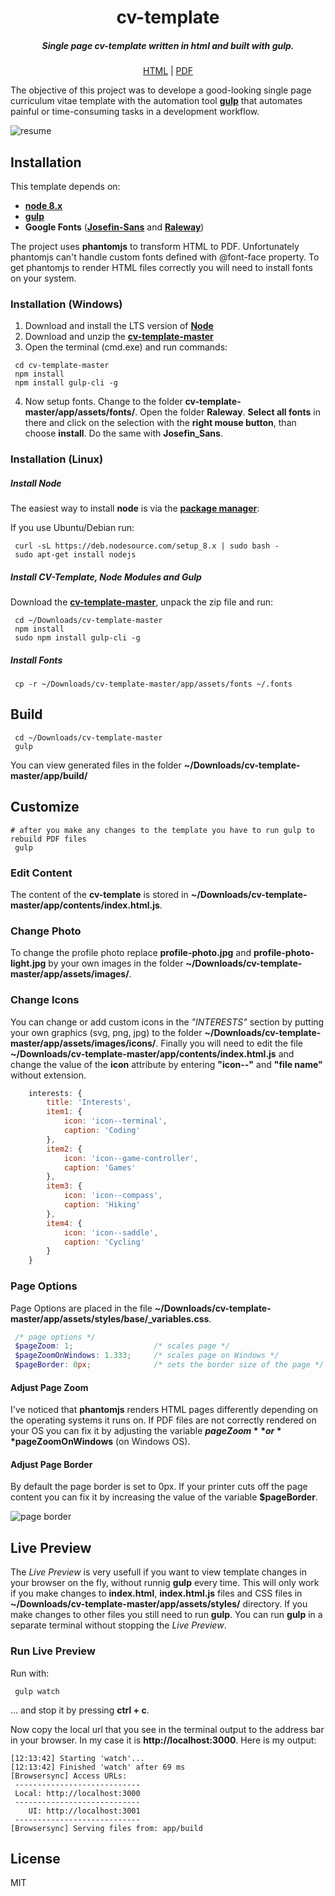 <!--

keywords:
cv-template, cv, resume, curriculum-vitae, template, theme, generator, html, pdf, htmltopdf

-->

<h1 align="center">cv-template</h1>

<h5 align="center">Single page cv-template written in html and built with gulp.</h5>
<p align="center">
    <a href="https://frontant.github.io/cv-template-demo/" target="_blank">HTML</a> |
    <a href="https://frontant.github.io/cv-template-demo/resume-dark.pdf" target="_blank">PDF</a>
</p>

The objective of this project was to develope a good-looking single page curriculum vitae template with the automation tool <a href="https://gulpjs.com/" target="_blank">**gulp**</a> that automates painful or time-consuming tasks in a development workflow.


![resume](docs/images/resume.jpg)


## Installation

This template depends on:
- <a href="https://nodejs.org/" target="_blank">**node 8.x**</a>
- <a href="https://gulpjs.com/" target="_blank">**gulp**</a>
- **Google Fonts** (<a href="https://fonts.google.com/specimen/Josefin+Sans" target="_blank">**Josefin-Sans**</a> and <a href="https://fonts.google.com/specimen/Raleway" target="_blank">**Raleway**</a>)

The project uses **phantomjs** to transform HTML to PDF. Unfortunately phantomjs can't handle custom fonts defined with @font-face property. To get phantomjs to render HTML files correctly you will need to install fonts on your system.


### Installation (Windows)

1. Download and install the LTS version of <a href="https://nodejs.org/" target="_blank">**Node**</a>
2. Download and unzip the <a href="https://github.com/frontant/cv-template/archive/master.zip" target="_blank">**cv-template-master**</a>
3. Open the terminal (cmd.exe) and run commands:
```shell
 cd cv-template-master
 npm install
 npm install gulp-cli -g
```
4. Now setup fonts. Change to the folder **cv-template-master/app/assets/fonts/**. Open the folder **Raleway**. **Select all fonts** in there and click on the selection with the **right mouse button**, than choose **install**. Do the same with **Josefin_Sans**.

### Installation (Linux)

##### Install Node

The easiest way to install **node** is via the <a href="https://nodejs.org/en/download/package-manager/" target="_blank">**package manager**</a>:

If you use Ubuntu/Debian run:
```shell
 curl -sL https://deb.nodesource.com/setup_8.x | sudo bash -
 sudo apt-get install nodejs
```

##### Install CV-Template, Node Modules and Gulp

Download the <a href="https://github.com/frontant/cv-template/archive/master.zip" target="_blank">**cv-template-master**</a>, unpack the zip file and run:
```shell
 cd ~/Downloads/cv-template-master
 npm install
 sudo npm install gulp-cli -g
```

##### Install Fonts

```shell
 cp -r ~/Downloads/cv-template-master/app/assets/fonts ~/.fonts
```


## Build

```shell
 cd ~/Downloads/cv-template-master
 gulp
```

You can view generated files in the folder **~/Downloads/cv-template-master/app/build/**


## Customize

```shell
# after you make any changes to the template you have to run gulp to rebuild PDF files
 gulp
```

### Edit Content

The content of the **cv-template** is stored in **~/Downloads/cv-template-master/app/contents/index.html.js**.

### Change Photo

To change the profile photo replace **profile-photo.jpg** and **profile-photo-light.jpg** by your own images in the folder **~/Downloads/cv-template-master/app/assets/images/**.

### Change Icons

You can change or add custom icons in the *"INTERESTS"* section by putting your own graphics (svg, png, jpg) to the folder **~/Downloads/cv-template-master/app/assets/images/icons/**. Finally you will need to edit the file **~/Downloads/cv-template-master/app/contents/index.html.js** and change the value of the **icon** attribute by entering **"icon--"** and **"file name"** without extension.
```js
    interests: {
        title: 'Interests',
        item1: {
            icon: 'icon--terminal',
            caption: 'Coding'
        },
        item2: {
            icon: 'icon--game-controller',
            caption: 'Games'
        },
        item3: {
            icon: 'icon--compass',
            caption: 'Hiking'
        },
        item4: {
            icon: 'icon--saddle',
            caption: 'Cycling'
        }
    }
```

### Page Options

Page Options are placed in the file **~/Downloads/cv-template-master/app/assets/styles/base/_variables.css**.
```scss
 /* page options */
 $pageZoom: 1;                  /* scales page */
 $pageZoomOnWindows: 1.333;     /* scales page on Windows */
 $pageBorder: 0px;              /* sets the border size of the page */
```

#### Adjust Page Zoom

I've noticed that **phantomjs** renders HTML pages differently depending on the operating systems it runs on. If PDF files are not correctly rendered on your OS you can fix it by adjusting the variable **$pageZoom** or **$pageZoomOnWindows** (on Windows OS).

#### Adjust Page Border

By default the page border is set to 0px. If your printer cuts off the page content you can fix it by increasing the value of the variable **$pageBorder**.

![page border](docs/images/resume-page-border.jpg)

## Live Preview

The *Live Preview* is very usefull if you want to view template changes in your browser on the fly, without runnig **gulp** every time. This will only work if you make changes to **index.html**, **index.html.js** files and CSS files in **~/Downloads/cv-template-master/app/assets/styles/** directory. If you make changes to other files you still need to run **gulp**. You can run **gulp** in a separate terminal without stopping the *Live Preview*.

### Run Live Preview

Run with:
```shell
 gulp watch
```
... and stop it by pressing **ctrl + c**.

Now copy the local url that you see in the terminal output to the address bar in your browser. In my case it is **http://localhost:3000**. Here is my output:
```
[12:13:42] Starting 'watch'...
[12:13:42] Finished 'watch' after 69 ms
[Browsersync] Access URLs:
 ----------------------------
 Local: http://localhost:3000
 ----------------------------
    UI: http://localhost:3001
 ----------------------------
[Browsersync] Serving files from: app/build
```


## License

MIT
